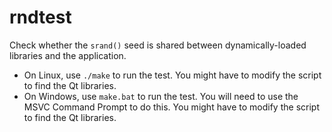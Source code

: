# rndtest

Check whether the `srand()` seed is shared between dynamically-loaded
libraries and the application.

 - On Linux, use `./make` to run the test.  You might have to modify the
   script to find the Qt libraries.
 - On Windows, use `make.bat` to run the test.  You will need to use the MSVC
   Command Prompt to do this.  You might have to modify the script to find the
   Qt libraries.
